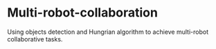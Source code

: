 # Multi-robot-collaboration
Using objects detection and Hungrian algorithm to achieve multi-robot collaborative tasks. 
